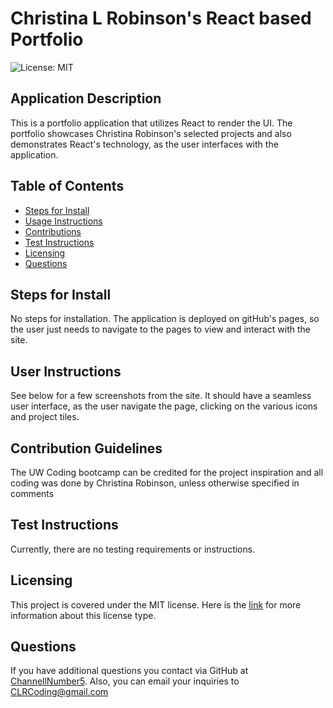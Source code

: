 # Christina L Robinson's React based Portfolio

![License: MIT](https://img.shields.io/badge/License-MIT-yellow.svg)

## Application Description 
This is a portfolio application that utilizes React to render the UI. The portfolio showcases Christina Robinson's selected projects and also demonstrates React's technology, as the user interfaces with the application. 

## Table of Contents
- [Steps for Install](#steps-for-install)
- [Usage Instructions](#user-instructions)
- [Contributions](#contribution-guidelines)
- [Test Instructions](#test-instructions)
- [Licensing](#licensing)
- [Questions](#questions)


## Steps for Install
No steps for installation. The application is deployed on gitHub's pages, so the user just needs to navigate to the pages to view and interact with the site.

## User Instructions
See below for a few screenshots from the site. It should have a seamless user interface, as the user navigate the page, clicking on the various icons and project tiles.

## Contribution Guidelines
The UW Coding bootcamp can be credited for the project inspiration and all coding was done by Christina Robinson, unless otherwise specified in comments

## Test Instructions
Currently, there are no testing requirements or instructions.

## Licensing
This project is covered under the MIT license. Here is the [link](https://opensource.org/licenses/MIT) for more information about this license type.


## Questions
If you have additional questions you contact via GitHub at [ChannellNumber5](https://github.com/ChannellNumber5). Also, you can email your inquiries to [CLRCoding@gmail.com]("mailto:CLRCoding@gmail.com")